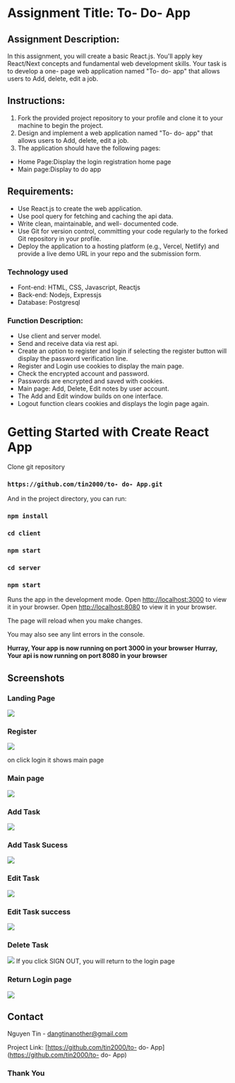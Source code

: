 # Assignment Title: To- Do- App

## Assignment Description:

In this assignment, you will create a basic React.js. You'll apply key React/Next concepts and fundamental web development skills. Your task is to develop a one- page web application named "To- do- app" that allows users to Add, delete, edit a job.

## Instructions:

1. Fork the provided project repository to your profile and clone it to your machine to begin the project.
2. Design and implement a web application named "To- do- app" that allows users to Add, delete, edit a job.
3. The application should have the following pages:
 -  Home Page:Display the login registration home page
 -  Main page:Display to do app

## Requirements:

-  Use React.js to create the web application.
-  Use  pool query  for fetching and caching the api data.
-  Write clean, maintainable, and well- documented code.
-  Use Git for version control, committing your code regularly to the forked Git repository in your profile.
-  Deploy the application to a hosting platform (e.g., Vercel, Netlify) and provide a live demo URL in your repo and the submission form.


### Technology used

- Font-end: HTML, CSS, Javascript, Reactjs
- Back-end: Nodejs, Expressjs
- Database: Postgresql

### Function Description:
- Use client and server model.
- Send and receive data via rest api.
- Create an option to register and login if selecting the register button will display the password verification line.
- Register and Login use cookies to display the main page.
- Check the encrypted account and password.
- Passwords are encrypted and saved with cookies.
- Main page: Add, Delete, Edit notes by user account.
- The Add and Edit window builds on one interface.
- Logout function clears cookies and displays the login page again. 

# Getting Started with Create React App
Clone git repository
### `https://github.com/tin2000/to- do- App.git`
And in the project directory, you can run:
### `npm install`
### `cd client`
### `npm start`
### `cd server`
### `npm start`

Runs the app in the development mode.
Open [http://localhost:3000](http://localhost:3000) to view it in your browser.
Open [http://localhost:8080](http://localhost:8080) to view it in your browser.

The page will reload when you make changes.

You may also see any lint errors in the console.

**Hurray, Your app is now running on port 3000 in your browser**
**Hurray, Your api is now running on port 8080 in your browser**

## Screenshots

### Landing Page

![](screenshots/login.png)





### Register 

![](screenshots/register.png)

on click login it shows main page
### Main page
![](screenshots/mainpage.png)
### Add Task
![](screenshots/addTask.png)
### Add Task Sucess
![](screenshots/addsuccess.png)
### Edit Task
![](screenshots/editTask.png)
### Edit Task success
![](screenshots/editSuccess.png)
### Delete Task
![](screenshots/deleteTask.png)
If you click SIGN OUT, you will return to the login page
### Return Login page
![](screenshots/login.png)

## Contact
Nguyen Tin - dangtinanother@gmail.com

Project Link: [https://github.com/tin2000/to- do- App](https://github.com/tin2000/to- do- App)


### Thank You 